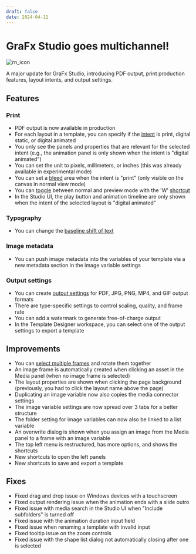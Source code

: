 ```yaml
---
draft: false
date: 2024-04-11
---
```


# GraFx Studio goes multichannel!

![rn_icon](https://chilipublishdocs.imgix.net/logos/CHILI_LOGOS_OK-10.svg)

A major update for GraFx Studio, introducing PDF output, print production features, layout intents, and output settings.

<!-- more -->

## Features

### Print

- PDF output is now available in production
- For each layout in a template, you can specify if the [intent](../../../../../GraFx-Studio/concepts/layout-intent/) is print, digital static, or digital animated
- You only see the panels and properties that are relevant for the selected intent (e.g., the animation panel is only shown when the intent is "digital animated")
- You can set the unit to pixels, millimeters, or inches (this was already available in experimental mode)
- You can set a [bleed](../../../../../GraFx-Studio/concepts/bleed/) area when the intent is "print" (only visible on the canvas in normal view mode)
- You can [toggle](../../../../../GraFx-Studio/overview/hamburger-menu/) between normal and preview mode with the 'W' [shortcut](../../../../../GraFx-Studio/concepts/shortcuts/#view)
- In the Studio UI, the play button and animation timeline are only shown when the intent of the selected layout is "digital animated"

### Typography

- You can change the [baseline shift of text](../../../../../GraFx-Studio/guides/text-frame/#typographic-properties)

### Image metadata

- You can push image metadata into the variables of your template via a new metadata section in the image variable settings

### Output settings

- You can create [output settings](../../../../../GraFx-Studio/concepts/output-settings/) for PDF, JPG, PNG, MP4, and GIF output formats
- There are type-specific settings to control scaling, quality, and frame rate
- You can add a watermark to generate free-of-charge output
- In the Template Designer workspace, you can select one of the output settings to export a template

## Improvements

- You can [select multiple frames](../../../../../GraFx-Studio/concepts/frames/#select-a-frame) and rotate them together
- An image frame is automatically created when clicking an asset in the Media panel (when no image frame is selected)
- The layout properties are shown when clicking the page background (previously, you had to click the layout name above the page)
- Duplicating an image variable now also copies the media connector settings
- The image variable settings are now spread over 3 tabs for a better structure
- The folder setting for image variables can now also be linked to a list variable
- An overwrite dialog is shown when you assign an image from the Media panel to a frame with an image variable
- The top left menu is restructured, has more options, and shows the shortcuts
- New shortcuts to open the left panels
- New shortcuts to save and export a template

## Fixes

- Fixed drag and drop issue on Windows devices with a touchscreen
- Fixed output rendering issue when the animation ends with a slide outro
- Fixed issue with media search in the Studio UI when "Include subfolders" is turned off
- Fixed issue with the animation duration input field
- Fixed issue when renaming a template with invalid input
- Fixed tooltip issue on the zoom controls
- Fixed issue with the shape list dialog not automatically closing after one is selected
